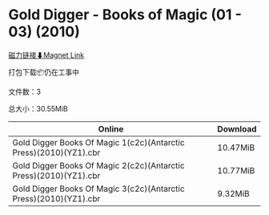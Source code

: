 # Gold Digger - Books of Magic (01 - 03) (2010)

[磁力链接⬇Magnet Link](magnet:?xt=urn:btih:0c205cb90bce2748687c85bd13253105fe8235b9&dn=Gold%20Digger%20-%20Books%20of%20Magic%20%2801%20-%2003%29%20%282010%29)

打包下载📦仍在工事中

文件数：3

总大小：30.55MiB

Online | Download
--- | ---
Gold Digger Books Of Magic 1(c2c)(Antarctic Press)(2010)(YZ1).cbr | 10.47MiB
Gold Digger Books Of Magic 2(c2c)(Antarctic Press)(2010)(YZ1).cbr | 10.77MiB
Gold Digger Books Of Magic 3(c2c)(Antarctic Press)(2010)(YZ1).cbr | 9.32MiB